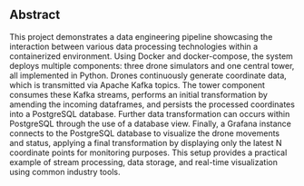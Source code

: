  ## Abstract
 
 This project demonstrates a data engineering pipeline showcasing the interaction between various data processing technologies within a containerized environment. Using Docker and docker-compose, the system deploys multiple components: three drone simulators and one central tower, all implemented in Python. Drones continuously generate coordinate data, which is transmitted via Apache Kafka topics. The tower component consumes these Kafka streams, performs an initial transformation by amending the incoming dataframes, and persists the processed coordinates into a PostgreSQL database. Further data transformation can occurs within PostgreSQL through the use of a database view. Finally, a Grafana instance connects to the PostgreSQL database to visualize the drone movements and status, applying a final transformation by displaying only the latest N coordinate points for monitoring purposes. This setup provides a practical example of stream processing, data storage, and real-time visualization using common industry tools.
